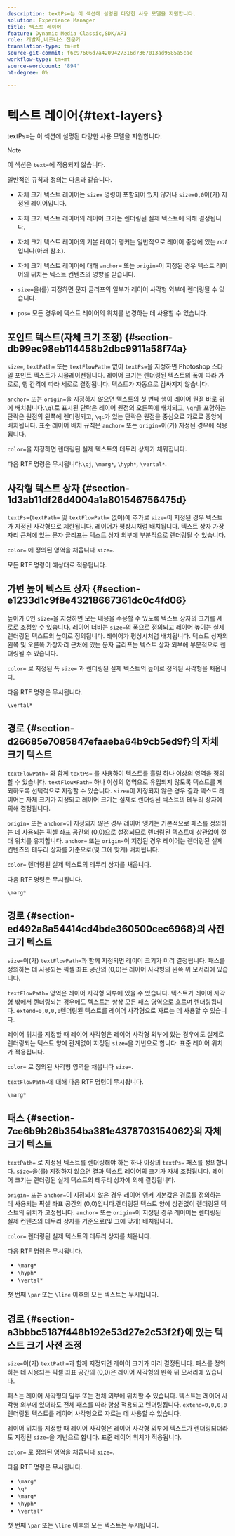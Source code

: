 ```yaml
---
description: textPs=는 이 섹션에 설명된 다양한 사용 모델을 지원합니다.
solution: Experience Manager
title: 텍스트 레이어
feature: Dynamic Media Classic,SDK/API
role: 개발자,비즈니스 전문가
translation-type: tm+mt
source-git-commit: f6c97606d7a4209427316d7367013ad9585a5cae
workflow-type: tm+mt
source-wordcount: '894'
ht-degree: 0%

---
```



# 텍스트 레이어{#text-layers}

textPs=는 이 섹션에 설명된 다양한 사용 모델을 지원합니다.

>[!NOTE]
>
>이 섹션은 `text=`에 적용되지 않습니다.

일반적인 규칙과 정의는 다음과 같습니다.

* 자체 크기 텍스트 레이어는 `size=` 명령이 포함되어 있지 않거나 `size=0,0`이(가) 지정된 레이어입니다.

* 자체 크기 텍스트 레이어의 레이어 크기는 렌더링된 실제 텍스트에 의해 결정됩니다.
* 자체 크기 텍스트 레이어의 기본 레이어 앵커는 일반적으로 레이어 중앙에 있는 *not*&#x200B;입니다(아래 참조).
* 자체 크기 텍스트 레이어에 대해 `anchor=` 또는 `origin=`이 지정된 경우 텍스트 레이어의 위치는 텍스트 컨텐츠의 영향을 받습니다.

* `size=`을(를) 지정하면 문자 글리프의 일부가 레이어 사각형 외부에 렌더링될 수 있습니다.
* `pos=` 모든 경우에 텍스트 레이어의 위치를 변경하는 데 사용할 수 있습니다.

## 포인트 텍스트(자체 크기 조정) {#section-db99ec98eb114458b2dbc9911a58f74a}

`size=`, `textPath=` 또는 `textFlowPath=` 없이 `textPs=`을 지정하면 Photoshop 스타일 포인트 텍스트가 시뮬레이션됩니다. 레이어 크기는 렌더링된 텍스트의 폭에 따라 가로로, 행 간격에 따라 세로로 결정됩니다. 텍스트가 자동으로 감싸지지 않습니다.

`anchor=` 또는 `origin=`을 지정하지 않으면 텍스트의 첫 번째 행이 레이어 원점 바로 위에 배치됩니다.`\ql`로 표시된 단락은 레이어 원점의 오른쪽에 배치되고, `\qr`을 포함하는 단락은 원점의 왼쪽에 렌더링되고, `\qc`가 있는 단락은 원점을 중심으로 가로로 중앙에 배치됩니다. 표준 레이어 배치 규칙은 `anchor=` 또는 `origin=`이(가) 지정된 경우에 적용됩니다.

`color=`을 지정하면 렌더링된 실제 텍스트의 테두리 상자가 채워집니다.

다음 RTF 명령은 무시됩니다.`\qj`, `\marg*`, `\hyph*`, `\vertal*`.

## 사각형 텍스트 상자 {#section-1d3ab11df26d4004a1a801546756475d}

`textPs=`(`textPath=` 및 `textFlowPath=` 없이)에 추가로 `size=`이 지정된 경우 텍스트가 지정된 사각형으로 제한됩니다. 레이어가 평상시처럼 배치됩니다. 텍스트 상자 가장자리 근처에 있는 문자 글리프는 텍스트 상자 외부에 부분적으로 렌더링될 수 있습니다.

`color=` 에 정의된 영역을 채웁니다 `size=`.

모든 RTF 명령이 예상대로 적용됩니다.

## 가변 높이 텍스트 상자 {#section-e1233d1c9f8e43218667361dc0c4fd06}

높이가 0인 `size=`을 지정하면 모든 내용을 수용할 수 있도록 텍스트 상자의 크기를 세로로 조정할 수 있습니다. 레이어 너비는 `size=`의 폭으로 정의되고 레이어 높이는 실제 렌더링된 텍스트의 높이로 정의됩니다. 레이어가 평상시처럼 배치됩니다. 텍스트 상자의 왼쪽 및 오른쪽 가장자리 근처에 있는 문자 글리프는 텍스트 상자 외부에 부분적으로 렌더링될 수 있습니다.

`color=` 로 지정된 폭 `size=` 과 렌더링된 실제 텍스트의 높이로 정의된 사각형을 채웁니다.

다음 RTF 명령은 무시됩니다.

`\vertal*`

## 경로 {#section-d26685e7085847efaaeba64b9cb5ed9f}의 자체 크기 텍스트

`textFlowPath=` 와 함께  `textPs=` 를 사용하여 텍스트를 흘릴 하나 이상의 영역을 정의할 수 있습니다. `textFlowXPath=` 하나 이상의 영역으로 유입되지 않도록 텍스트를 제외하도록 선택적으로 지정할 수 있습니다. `size=`이 지정되지 않은 경우 결과 텍스트 레이어는 자체 크기가 지정되고 레이어 크기는 실제로 렌더링된 텍스트의 테두리 상자에 의해 결정됩니다.

`origin=` 또는 `anchor=`이 지정되지 않은 경우 레이어 앵커는 기본적으로 패스를 정의하는 데 사용되는 픽셀 좌표 공간의 (0,0)으로 설정되므로 렌더링된 텍스트에 상관없이 절대 위치를 유지합니다. `anchor=` 또는 `origin=`이 지정된 경우 레이어는 렌더링된 실제 컨텐츠의 테두리 상자를 기준으로(및 그에 맞게) 배치됩니다.

`color=` 렌더링된 실제 텍스트의 테두리 상자를 채웁니다.

다음 RTF 명령은 무시됩니다.

`\marg*`

## 경로 {#section-ed492a8a54414cd4bde360500cec6968}의 사전 크기 텍스트

`size=`이(가) `textFlowPath=`과 함께 지정되면 레이어 크기가 미리 결정됩니다. 패스를 정의하는 데 사용되는 픽셀 좌표 공간의 (0,0)은 레이어 사각형의 왼쪽 위 모서리에 있습니다.

`textFlowPath=` 영역은 레이어 사각형 외부에 있을 수 있습니다. 텍스트가 레이어 사각형 밖에서 렌더링되는 경우에도 텍스트는 항상 모든 패스 영역으로 흐르며 렌더링됩니다. `extend=0,0,0,0`렌더링된 텍스트를 레이어 사각형으로 자르는 데 사용할 수 있습니다.

레이어 위치를 지정할 때 레이어 사각형은 레이어 사각형 외부에 있는 경우에도 실제로 렌더링되는 텍스트 양에 관계없이 지정된 `size=`을 기반으로 합니다. 표준 레이어 위치가 적용됩니다.

`color=` 로 정의된 사각형 영역을 채웁니다 `size=`.

`textFlowPath=`에 대해 다음 RTF 명령이 무시됩니다.

`\marg*`

## 패스 {#section-7ce6b9b26b354ba381e4378703154062}의 자체 크기 텍스트

`textPath=` 로 지정된 텍스트를 렌더링해야 하는 하나 이상의  `textPs=` 패스를 정의합니다. `size=`을(를) 지정하지 않으면 결과 텍스트 레이어의 크기가 자체 조정됩니다. 레이어 크기는 렌더링된 실제 텍스트의 테두리 상자에 의해 결정됩니다.

`origin=` 또는 `anchor=`이 지정되지 않은 경우 레이어 앵커 기본값은 경로를 정의하는 데 사용되는 픽셀 좌표 공간의 (0,0)입니다.렌더링된 텍스트 양에 상관없이 렌더링된 텍스트의 위치가 고정됩니다. `anchor=` 또는 `origin=`이 지정된 경우 레이어는 렌더링된 실제 컨텐츠의 테두리 상자를 기준으로(및 그에 맞게) 배치됩니다.

`color=` 렌더링된 실제 텍스트의 테두리 상자를 채웁니다.

다음 RTF 명령은 무시됩니다.

* `\marg*`
* `\hyph*`
* `\vertal*`

첫 번째 `\par` 또는 `\line` 이후의 모든 텍스트는 무시됩니다.

## 경로 {#section-a3bbbc5187f448b192e53d27e2c53f2f}에 있는 텍스트 크기 사전 조정

`size=`이(가) `textPath=`과 함께 지정되면 레이어 크기가 미리 결정됩니다. 패스를 정의하는 데 사용되는 픽셀 좌표 공간의 (0,0)은 레이어 사각형의 왼쪽 위 모서리에 있습니다.

패스는 레이어 사각형의 일부 또는 전체 외부에 위치할 수 있습니다. 텍스트는 레이어 사각형 외부에 있더라도 전체 패스를 따라 항상 적용되고 렌더링됩니다. `extend=0,0,0,0` 렌더링된 텍스트를 레이어 사각형으로 자르는 데 사용할 수 있습니다.

레이어 위치를 지정할 때 레이어 사각형은 레이어 사각형 외부에 텍스트가 렌더링되더라도 지정된 `size=`을 기반으로 합니다. 표준 레이어 위치가 적용됩니다.

`color=` 로 정의된 영역을 채웁니다 `size=`.

다음 RTF 명령은 무시됩니다.

* `\marg*`
* `\q*`
* `\marg*`
* `\hyph*`
* `\vertal*`

첫 번째 `\par` 또는 `\line` 이후의 모든 텍스트는 무시됩니다.
